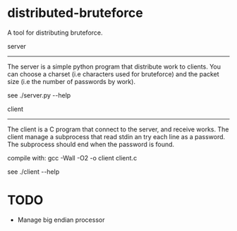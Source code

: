 distributed-bruteforce
======================

A tool for distributing bruteforce.

server
******

The server is a simple python program that distribute work to clients.
You can choose a charset (i.e characters used for bruteforce) and the packet size (i.e the number of passwords by work).

see ./server.py --help

client
******

The client is a C program that connect to the server, and receive works.
The client manage a subprocess that read stdin an try each line as a password.
The subprocess should end when the password is found.

compile with: gcc -Wall -O2 -o client client.c

see ./client --help

TODO
====

* Manage big endian processor
